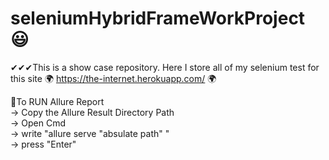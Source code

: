 # seleniumHybridFrameWorkProject 😃
✔✔✔This is a show case repository. Here I store all of my selenium test for this site 🌍 https://the-internet.herokuapp.com/  🌍


🔸To RUN Allure Report </br>
-> Copy the Allure Result Directory Path </br>
-> Open Cmd</br>
-> write "allure serve "absulate path" "</br>
-> press "Enter" </br>
